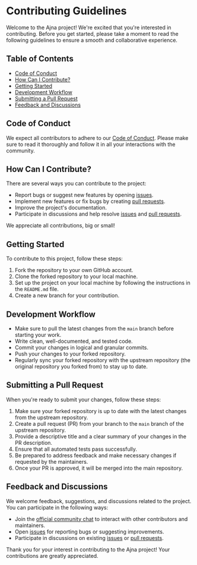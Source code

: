 # Contributing Guidelines

Welcome to the Ajna project! We're excited that you're interested in contributing. Before you get started, please take a moment to read the following guidelines to ensure a smooth and collaborative experience.

## Table of Contents
- [Code of Conduct](#code-of-conduct)
- [How Can I Contribute?](#how-can-i-contribute)
- [Getting Started](#getting-started)
- [Development Workflow](#development-workflow)
- [Submitting a Pull Request](#submitting-a-pull-request)
- [Feedback and Discussions](#feedback-and-discussions)

## Code of Conduct

We expect all contributors to adhere to our [Code of Conduct](CODE_OF_CONDUCT.md). Please make sure to read it thoroughly and follow it in all your interactions with the community.

## How Can I Contribute?

There are several ways you can contribute to the project:

- Report bugs or suggest new features by opening [issues](https://github.com/blockanalitica/ajna/issues).
- Implement new features or fix bugs by creating [pull requests](https://github.com/blockanalitica/ajna/pulls).
- Improve the project's documentation.
- Participate in discussions and help resolve [issues](https://github.com/blockanalitica/ajna/issues) and [pull requests](https://github.com/blockanalitica/ajna/pulls).

We appreciate all contributions, big or small!

## Getting Started

To contribute to this project, follow these steps:

1. Fork the repository to your own GitHub account.
2. Clone the forked repository to your local machine.
3. Set up the project on your local machine by following the instructions in the `README.md` file.
4. Create a new branch for your contribution.

## Development Workflow

- Make sure to pull the latest changes from the `main` branch before starting your work.
- Write clean, well-documented, and tested code.
- Commit your changes in logical and granular commits.
- Push your changes to your forked repository.
- Regularly sync your forked repository with the upstream repository (the original repository you forked from) to stay up to date.

## Submitting a Pull Request

When you're ready to submit your changes, follow these steps:

1. Make sure your forked repository is up to date with the latest changes from the upstream repository.
2. Create a pull request (PR) from your branch to the `main` branch of the upstream repository.
3. Provide a descriptive title and a clear summary of your changes in the PR description.
4. Ensure that all automated tests pass successfully.
5. Be prepared to address feedback and make necessary changes if requested by the maintainers.
6. Once your PR is approved, it will be merged into the main repository.

## Feedback and Discussions

We welcome feedback, suggestions, and discussions related to the project. You can participate in the following ways:

- Join the [official community chat](https://example.com/chat) to interact with other contributors and maintainers.
- Open [issues](https://github.com/blockanalitica/ajna/issues) for reporting bugs or suggesting improvements.
- Participate in discussions on existing [issues](https://github.com/blockanalitica/ajna/issues) or [pull requests](https://github.com/blockanalitica/ajna/pulls).

Thank you for your interest in contributing to the Ajna project! Your contributions are greatly appreciated.
